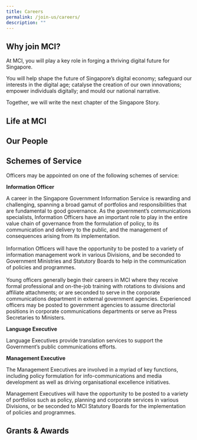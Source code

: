 ```yaml
---
title: Careers
permalink: /join-us/careers/
description: ""
---
```

Why join MCI?
-------------

At MCI, you will play a key role in forging a thriving digital future for Singapore.  
  
You will help shape the future of Singapore’s digital economy; safeguard our interests in the digital age; catalyse the creation of our own innovations; empower individuals digitally; and mould our national narrative.  
  
Together, we will write the next chapter of the Singapore Story.

Life at MCI
-------------

Our People
-------------

Schemes of Service
-------------
Officers may be appointed on one of the following schemes of service:

**Information Officer**

A career in the Singapore Government Information Service is rewarding and challenging, spanning a broad gamut of portfolios and responsibilities that are fundamental to good governance. As the government’s communications specialists, Information Officers have an important role to play in the entire value chain of governance from the formulation of policy, to its communication and delivery to the public, and the management of consequences arising from its implementation.  
   
Information Officers will have the opportunity to be posted to a variety of information management work in various Divisions, and be seconded to Government Ministries and Statutory Boards to help in the communication of policies and programmes.  
   
Young officers generally begin their careers in MCI where they receive formal professional and on-the-job training with rotations to divisions and affiliate attachments; or are seconded to serve in the corporate communications department in external government agencies. Experienced officers may be posted to government agencies to assume directorial positions in corporate communications departments or serve as Press Secretaries to Ministers.

**Language Executive**

Language Executives provide translation services to support the Government’s public communications efforts. 

**Management Executive**

The Management Executives are involved in a myriad of key functions, including policy formulation for info-communications and media development as well as driving organisational excellence initiatives.  
  
Management Executives will have the opportunity to be posted to a variety of portfolios such as policy, planning and corporate services in various Divisions, or be seconded to MCI Statutory Boards for the implementation of policies and programmes.

Grants & Awards
-------------